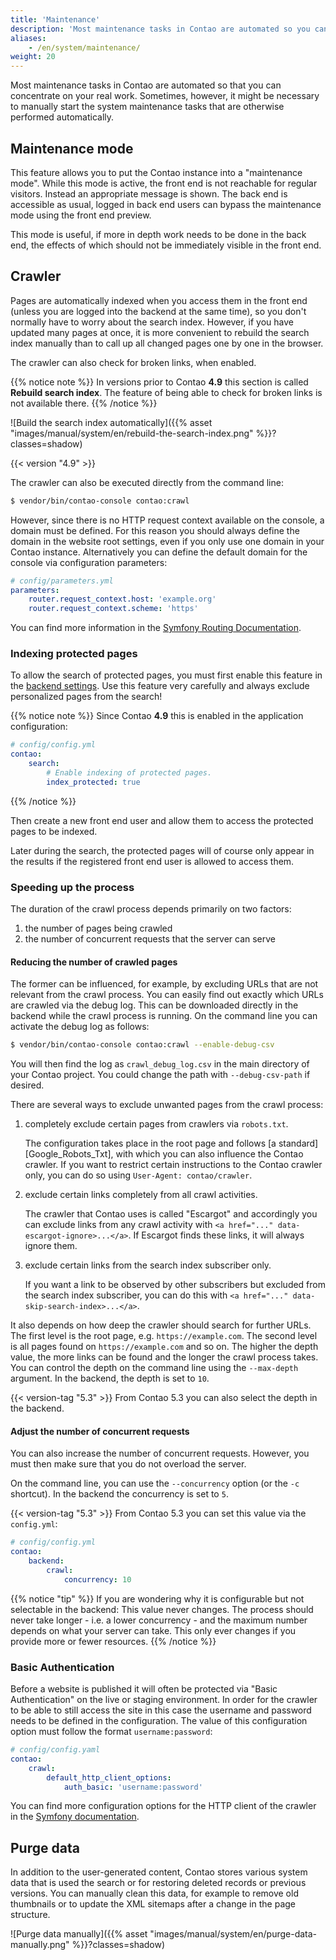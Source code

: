 ```yaml
---
title: 'Maintenance'
description: 'Most maintenance tasks in Contao are automated so you can concentrate on your real work.'
aliases:
    - /en/system/maintenance/
weight: 20
---
```



Most maintenance tasks in Contao are automated so that you can concentrate on your real work. Sometimes, however, it 
might be necessary to manually start the system maintenance tasks that are otherwise performed automatically.


## Maintenance mode

This feature allows you to put the Contao instance into a "maintenance mode". While this mode is active, the front end
is not reachable for regular visitors. Instead an appropriate message is shown. The back end is accessible as usual,
logged in back end users can bypass the maintenance mode using the front end preview.

This mode is useful, if more in depth work needs to be done in the back end, the effects of which should not be
immediately visible in the front end.


## Crawler

Pages are automatically indexed when you access them in the front end (unless you are logged into the backend at the same 
time), so you don't normally have to worry about the search index. However, if you have updated many pages at once, it is 
more convenient to rebuild the search index manually than to call up all changed pages one by one in the browser.

The crawler can also check for broken links, when enabled.

{{% notice note %}}
In versions prior to Contao **4.9** this section is called **Rebuild search index**. The feature of being able to check
for broken links is not available there.
{{% /notice %}}

![Build the search index automatically]({{% asset "images/manual/system/en/rebuild-the-search-index.png" %}}?classes=shadow)

{{< version "4.9" >}}

The crawler can also be executed directly from the command line:

```sh
$ vendor/bin/contao-console contao:crawl
```

However, since there is no HTTP request context available on the console, a domain must be defined. For this reason you
should always define the domain in the website root settings, even if you only use one domain in your Contao instance.
Alternatively you can define the default domain for the console via configuration parameters:

```yml
# config/parameters.yml
parameters:
    router.request_context.host: 'example.org'
    router.request_context.scheme: 'https'
```

You can find more information in the [Symfony Routing Documentation][SymfonyUrlCommands].


### Indexing protected pages

To allow the search of protected pages, you must first enable this feature in the [backend settings][BackendSettings]. Use this feature 
very carefully and always exclude personalized pages from the search!

{{% notice note %}}
Since Contao **4.9** this is enabled in the application configuration:

```yml
# config/config.yml
contao:
    search:
        # Enable indexing of protected pages.
        index_protected: true
```
{{% /notice %}}

Then create a new front end user and allow them to access the protected pages to be indexed.

Later during the search, the protected pages will of course only appear in the results if the registered front end user 
is allowed to access them.


### Speeding up the process

The duration of the crawl process depends primarily on two factors:

1. the number of pages being crawled
2. the number of concurrent requests that the server can serve

#### Reducing the number of crawled pages

The former can be influenced, for example, by excluding URLs that are not relevant from the crawl process.
You can easily find out exactly which URLs are crawled via the debug log. This can be downloaded directly in the backend
while the crawl process is running. On the command line you can activate the debug log as follows:

```sh
$ vendor/bin/contao-console contao:crawl --enable-debug-csv
```

You will then find the log as `crawl_debug_log.csv` in the main directory of your Contao project. You could change the path
with `--debug-csv-path` if desired.

There are several ways to exclude unwanted pages from the crawl process:

1. completely exclude certain pages from crawlers via `robots.txt`.

   The configuration takes place in the root page and follows [a standard][Google_Robots_Txt], with which you can 
   also influence the Contao crawler. If you want to restrict certain instructions to the Contao crawler only,
   you can do so using `User-Agent: contao/crawler`.

2. exclude certain links completely from all crawl activities.

   The crawler that Contao uses is called "Escargot" and accordingly you can exclude links from any crawl activity 
   with `<a href="..." data-escargot-ignore>...</a>`. If Escargot finds these links, it will always ignore them.

3. exclude certain links from the search index subscriber only.

   If you want a link to be observed by other subscribers but excluded from the search index subscriber, you can do 
   this with `<a href="..." data-skip-search-index>...</a>`.

It also depends on how deep the crawler should search for further URLs. The first level is the root page,
e.g. `https://example.com`. The second level is all pages found on `https://example.com` and so on. The higher the 
depth value, the more links can be found and the longer the crawl process takes. You can control the depth on the 
command line using the `--max-depth` argument. In the backend, the depth is set to `10`.

{{< version-tag "5.3" >}} From Contao 5.3 you can also select the depth in the backend.

#### Adjust the number of concurrent requests

You can also increase the number of concurrent requests. However, you must then make sure that you do not overload the 
server.

On the command line, you can use the `--concurrency` option (or the `-c` shortcut). In the backend the concurrency is 
set to `5`.

{{< version-tag "5.3" >}} From Contao 5.3 you can set this value via the `config.yml`:

```yml
# config/config.yml
contao:
    backend:
        crawl:
            concurrency: 10
```

{{% notice "tip" %}}
If you are wondering why it is configurable but not selectable in the backend: This value never changes. The 
process should never take longer - i.e. a lower concurrency - and the maximum number depends on what your server can 
take. This only ever changes if you provide more or fewer resources.
{{% /notice %}}


### Basic Authentication

Before a website is published it will often be protected via "Basic Authentication" on the live or staging environment. In order for the
crawler to be able to still access the site in this case the username and password needs to be defined in the configuration. The value
of this configuration option must follow the format `username:password`:

```yml
# config/config.yaml
contao:
    crawl:
        default_http_client_options:
            auth_basic: 'username:password'
```

You can find more configuration options for the HTTP client of the crawler in the [Symfony documentation][HttpClientOptions].


## Purge data

In addition to the user-generated content, Contao stores various system data that is used the search or for restoring 
deleted records or previous versions. You can manually clean this data, for example to remove old thumbnails or to 
update the XML sitemaps after a change in the page structure.

![Purge data manually]({{% asset "images/manual/system/en/purge-data-manually.png" %}}?classes=shadow)


[BackendSettings]: /en/system/settings/
[SymfonyUrlCommands]: https://symfony.com/doc/4.4/routing.html#generating-urls-in-commands
[HttpClientOptions]: https://symfony.com/doc/current/reference/configuration/framework.html#reference-http-client
